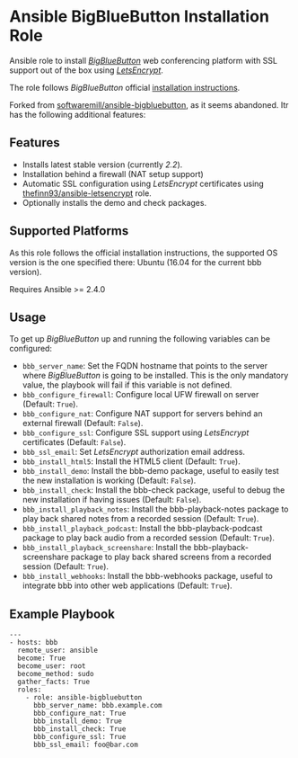 # Ansible BigBlueButton Installation Role

Ansible role to install [_BigBlueButton_](https://www.bigbluebutton.org) web conferencing platform with SSL support out of the box using [_LetsEncrypt_](https://letsencrypt.org/).

The role follows _BigBlueButton_ official [installation instructions](http://docs.bigbluebutton.org/install/install.html).

Forked from [softwaremill/ansible-bigbluebutton](https://github.com/softwaremill/ansible-bigbluebutton), as it seems abandoned. Itr has the following additional features:

## Features
  * Installs latest stable version (currently _2.2_).
  * Installation behind a firewall (NAT setup support)
  * Automatic SSL configuration using _LetsEncrypt_ certificates using [thefinn93/ansible-letsencrypt](https://github.com/thefinn93/ansible-letsencrypt) role.
  * Optionally installs the demo and check packages.

## Supported Platforms
As this role follows the official installation instructions, the supported OS version is the one specified there: Ubuntu (16.04 for the current bbb version).

Requires Ansible >= 2.4.0

## Usage

To get up _BigBlueButton_ up and running the following variables can be configured:

  * `bbb_server_name`:  Set the FQDN hostname that points to the server where _BigBlueButton_ is going to be installed. This is the only mandatory value, the playbook will fail if this variable is not defined.
  * `bbb_configure_firewall`: Configure local UFW firewall on server (Default: `True`).
  * `bbb_configure_nat`: Configure NAT support for servers behind an external firewall (Default: `False`).
  * `bbb_configure_ssl`: Configure SSL support using _LetsEncrypt_ certificates (Default: `False`).
  * `bbb_ssl_email`: Set _LetsEncrypt_ authorization email address.
  * `bbb_install_html5`: Install the HTML5 client (Default: `True`).
  * `bbb_install_demo`: Install the bbb-demo package, useful to easily test the new installation is working (Default: `False`).
  * `bbb_install_check`: Install the bbb-check package, useful to debug the new installation if having issues (Default: `False`).
  * `bbb_install_playback_notes`: Install the bbb-playback-notes package to play back shared notes from a recorded session (Default: `True`).
  * `bbb_install_playback_podcast`: Install the bbb-playback-podcast package to play back audio from a recorded session (Default: `True`).
  * `bbb_install_playback_screenshare`: Install the bbb-playback-screenshare package to play back shared screens from a recorded session (Default: `True`).
  * `bbb_install_webhooks`: Install the bbb-webhooks package, useful to integrate bbb into other web applications (Default: `True`).

## Example Playbook

```
---
- hosts: bbb
  remote_user: ansible
  become: True
  become_user: root
  become_method: sudo
  gather_facts: True
  roles:
    - role: ansible-bigbluebutton
      bbb_server_name: bbb.example.com
      bbb_configure_nat: True
      bbb_install_demo: True
      bbb_install_check: True
      bbb_configure_ssl: True
      bbb_ssl_email: foo@bar.com

```
